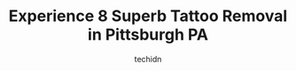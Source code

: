 ---
layout: ampstory
image: https://i0.wp.com/www.depkes.org/wp-content/uploads/2023/06/tattoo-removal-0-in-pittsburgh-pa-1685774362.jpeg?resize=640,853
author: techidn
featured: false
description: Discover the impressive array of Tattoo Removal options in Pittsburgh PA, where you can find 8 of the largest Tattoo Removal establishments in the area. From renowned classics to hidden gems
title: Experience 8 Superb Tattoo Removal in Pittsburgh PA
cover:
   title: Experience 8 Superb Tattoo Removal in Pittsburgh PA
   subtitle: Rickpate
   background: https://www.depkes.org/wp-content/uploads/2023/06/tattoo-removal-0-in-pittsburgh-pa-1685774362.jpeg

pages: 
 - layout: thirds
   top: <h1>#1 Removery Tattoo Removal & Fading</h1>
   bottom: "<p>everybody is extremely friendly and kind. i recommend coming here. its hard to find a place with all nice staff but this place definitely has one of the nicest staff i</p>"
   background: https://images.unsplash.com/photo-1597773150796-e5c14ebecbf5?ixlib=rb-4.0.3&ixid=MnwxMjA3fDB8MHxwaG90by1wYWdlfHx8fGVufDB8fHx8&auto=format&fit=crop&w=640&h=853&q=80
   backgroundblur: true
 - layout: thirds
   top: <h1>#2 Inspire Body Art</h1>
   bottom: "<p>I saw that Mohawk Jesse was attending the Richmond Tattoo Convention and couldnt pass up the opportunity to collect one of his pieces. I filled out his inquiry form on h</p>"
   background: https://images.unsplash.com/photo-1618556658017-fd9c732d1360?ixlib=rb-4.0.3&ixid=MnwxMjA3fDB8MHxwaG90by1wYWdlfHx8fGVufDB8fHx8&auto=format&fit=crop&w=640&h=853&q=80
   cta:
      link: https://www.depkes.org/blog/experience-8-superb-tattoo-removal-in-pittsburgh-pa/
      text: Experience 8 Superb Tattoo Removal in Pittsburgh PA
 - layout: thirds
   top: <h1>#3 Aesthetic Skin & Laser Center</h1>
   bottom: "<p>4424 Penn Ave #102, Pittsburgh, PA 15224, United States</p>"
   background: https://images.unsplash.com/photo-1515405295579-ba7b45403062?ixlib=rb-4.0.3&ixid=MnwxMjA3fDB8MHxwaG90by1wYWdlfHx8fGVufDB8fHx8&auto=format&fit=crop&w=640&h=853&q=80
   cta:
      link: https://www.depkes.org/blog/experience-8-superb-tattoo-removal-in-pittsburgh-pa/
      text: Experience 8 Superb Tattoo Removal in Pittsburgh PA
 - layout: thirds
   top: <h1>#4 Bodyworks Tattoo Studio</h1>
   bottom: "<p>106 Nelbon Ave, Pittsburgh, PA 15235, United States</p>"
   background: https://images.unsplash.com/photo-1613843873231-1447db182f97?ixlib=rb-4.0.3&ixid=MnwxMjA3fDB8MHxwaG90by1wYWdlfHx8fGVufDB8fHx8&auto=format&fit=crop&w=640&h=853&q=80
   cta:
      link: https://www.depkes.org/blog/experience-8-superb-tattoo-removal-in-pittsburgh-pa/
      text: Experience 8 Superb Tattoo Removal in Pittsburgh PA
 - layout: thirds
   top: <h1>#5 Estetiq International Pittsburgh</h1>
   bottom: "<p>2001 Montour Church Rd Second Floor, Oakdale, PA 15071, United States</p>"
   background: https://images.unsplash.com/photo-1614648718611-0635f29016cb?ixlib=rb-4.0.3&ixid=MnwxMjA3fDB8MHxwaG90by1wYWdlfHx8fGVufDB8fHx8&auto=format&fit=crop&w=640&h=853&q=80
   cta:
      link: https://www.depkes.org/blog/experience-8-superb-tattoo-removal-in-pittsburgh-pa/
      text: Experience 8 Superb Tattoo Removal in Pittsburgh PA
 - layout: thirds
   top: <h1>#6 Body Beautiful Laser Medical Spa | Injections only Pittsburgh</h1>
   bottom: "<p>2139 Pioneer Ave, Pittsburgh, PA 15226, United States</p>"
   background: https://images.unsplash.com/photo-1567095761054-7a02e69e5c43?ixlib=rb-4.0.3&ixid=MnwxMjA3fDB8MHxwaG90by1wYWdlfHx8fGVufDB8fHx8&auto=format&fit=crop&w=640&h=853&q=80
   cta:
      link: https://www.depkes.org/blog/experience-8-superb-tattoo-removal-in-pittsburgh-pa/
      text: Experience 8 Superb Tattoo Removal in Pittsburgh PA
 - layout: thirds
   top: <h1>#7 Goodbye Rhonda - Laser Tattoo Removal</h1>
   bottom: "<p>6014 Centre Ave #2, Pittsburgh, PA 15206, United States</p>"
   background: https://images.unsplash.com/photo-1527066579998-dbbae57f45ce?ixlib=rb-4.0.3&ixid=MnwxMjA3fDB8MHxwaG90by1wYWdlfHx8fGVufDB8fHx8&auto=format&fit=crop&w=640&h=853&q=80
   cta:
      link: https://www.depkes.org/blog/experience-8-superb-tattoo-removal-in-pittsburgh-pa/
      text: Experience 8 Superb Tattoo Removal in Pittsburgh PA
 - layout: thirds
   middle: Continue reading...
   background: https://images.unsplash.com/photo-1615749413727-825b59a857b5?ixlib=rb-4.0.3&ixid=MnwxMjA3fDB8MHxwaG90by1wYWdlfHx8fGVufDB8fHx8&auto=format&fit=crop&w=640&h=853&q=80
   cta:
      link: https://www.depkes.org/blog/experience-8-superb-tattoo-removal-in-pittsburgh-pa/
      text: Experience 8 Superb Tattoo Removal in Pittsburgh PA
      
---